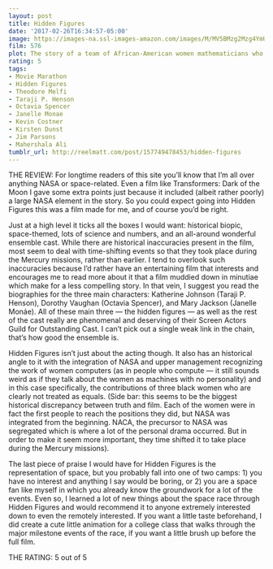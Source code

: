 ```yaml
---
layout: post
title: Hidden Figures
date: '2017-02-26T16:34:57-05:00'
image: https://images-na.ssl-images-amazon.com/images/M/MV5BMzg2Mzg4YmUtNDdkNy00NWY1LWE3NmEtZWMwNGNlMzE5YzU3XkEyXkFqcGdeQXVyMjA5MTIzMjQ@._V1_SY1000_CR0,0,675,1000_AL_.jpg
film: 576
plot: The story of a team of African-American women mathematicians who served a vital role in NASA during the early years of the US space program.
rating: 5
tags:
- Movie Marathon
- Hidden Figures
- Theodore Melfi
- Taraji P. Henson
- Octavia Spencer
- Janelle Monae
- Kevin Costner
- Kirsten Dunst
- Jim Parsons
- Mahershala Ali
tumblr_url: http://reelmatt.com/post/157749478453/hidden-figures
---
```


THE REVIEW: For longtime readers of this site you’ll know that I’m all over anything NASA or space-related. Even a film like Transformers: Dark of the Moon I gave some extra points just because it included (albeit rather poorly) a large NASA element in the story. So you could expect going into Hidden Figures this was a film made for me, and of course you’d be right.

Just at a high level it ticks all the boxes I would want: historical biopic, space-themed, lots of science and numbers, and an all-around wonderful ensemble cast. While there are historical inaccuracies present in the film, most seem to deal with time-shifting events so that they took place during the Mercury missions, rather than earlier. I tend to overlook such inaccuracies because I’d rather have an entertaining film that interests and encourages me to read more about it that a film muddied down in minutiae which make for a less compelling story. In that vein, I suggest you read the biographies for the three main characters: Katherine Johnson (Taraji P. Henson), Dorothy Vaughan (Octavia Spencer), and Mary Jackson (Janelle Monáe). All of these main three — the hidden figures — as well as the rest of the cast really are phenomenal and deserving of their Screen Actors Guild for Outstanding Cast. I can’t pick out a single weak link in the chain, that’s how good the ensemble is.

Hidden Figures isn’t just about the acting though. It also has an historical angle to it with the integration of NASA and upper management recognizing the work of women computers (as in people who compute — it still sounds weird as if they talk about the women as machines with no personality) and in this case specifically, the contributions of three black women who are clearly not treated as equals. (Side bar: this seems to be the biggest historical discrepancy between truth and film. Each of the women were in fact the first people to reach the positions they did, but NASA was integrated from the beginning. NACA, the precursor to NASA was segregated which is where a lot of the personal drama occurred. But in order to make it seem more important, they time shifted it to take place during the Mercury missions).

The last piece of praise I would have for Hidden Figures is the representation of space, but you probably fall into one of two camps: 1) you have no interest and anything I say would be boring, or 2) you are a space fan like myself in which you already know the groundwork for a lot of the events. Even so, I learned a lot of new things about the space race through Hidden Figures and would recommend it to anyone extremely interested down to even the remotely interested. If you want a little taste beforehand, I did create a cute little animation for a college class that walks through the major milestone events of the race, if you want a little brush up before the full film.

THE RATING: 5 out of 5

